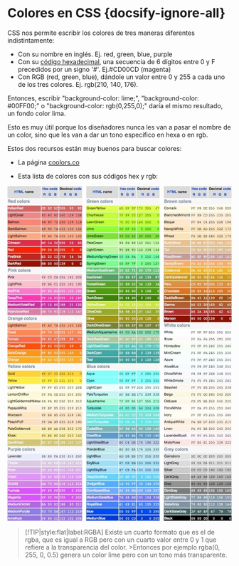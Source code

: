 # Colores en CSS {docsify-ignore-all}

CSS nos permite escribir los colores de tres maneras diferentes indistintamente:

* Con su nombre en inglés. Ej. red, green, blue, purple
* Con su [código hexadecimal](https://es.wikipedia.org/wiki/Sistema_hexadecimal), una secuencia de 6 dígitos entre 0 y F precedidos por un signo '#'. Ej.#CD00CD (magenta)
* Con RGB (red, green, blue), dándole un valor entre 0 y 255 a cada uno de los tres colores. Ej. rgb(210, 140, 176).

Entonces, escribir "background-color: lime;", "background-color: #00FF00;" o "background-color: rgb(0,255,0);" daría el mismo resultado, un fondo color lima. 

Esto es muy útil porque los diseñadores nunca les van a pasar el nombre de un color, sino que les van a dar un tono específico en hexa o en rgb.

Estos dos recursos están muy buenos para buscar colores:

* La página [coolors.co](https://coolors.co/)

* Esta lista de colores con sus códigos hex y rgb:

![colores](../_images/css_colors-min.jpg)

>[!TIP|style:flat|label:RGBA]
>Existe un cuarto formato que es el de rgba, que es igual a RGB pero con un cuarto valor entre 0 y 1 que refiere a la transparencia del color. >Entonces por ejemplo rgba(0, 255, 0, 0.5) genera un color lime pero con un tono más transparente.
